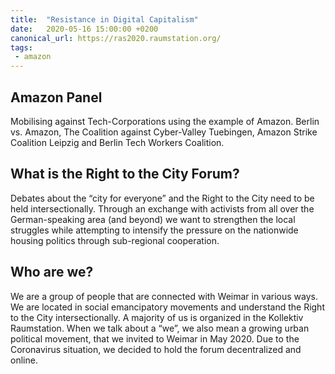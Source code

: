 ```yaml
---
title:  "Resistance in Digital Capitalism"
date:   2020-05-16 15:00:00 +0200
canonical_url: https://ras2020.raumstation.org/
tags:
 - amazon
---
```

## Amazon Panel

Mobilising against Tech-Corporations using the example of Amazon.
Berlin vs. Amazon, The Coalition against Cyber-Valley Tuebingen, Amazon Strike Coalition Leipzig and Berlin Tech Workers Coalition.

## What is the Right to the City Forum?

Debates about the “city for everyone” and the Right to the City need to be held intersectionally. Through an exchange with activists from all over the German-speaking area (and beyond) we want to strengthen the local struggles while attempting to intensify the pressure on the nationwide housing politics through sub-regional cooperation.

## Who are we?

We are a group of people that are connected with Weimar in various ways. We are located in social emancipatory movements and understand the Right to the City intersectionally. A majority of us is organized in the Kollektiv Raumstation. When we talk about a “we”, we also mean a growing urban political movement, that we invited to Weimar in May 2020. Due to the Coronavirus situation, we decided to hold the forum decentralized and online.
